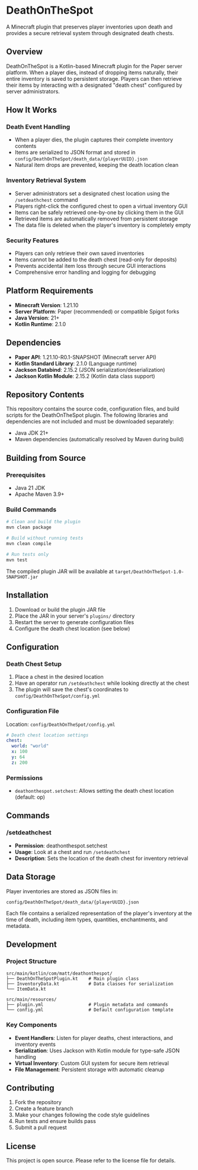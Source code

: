 # DeathOnTheSpot

A Minecraft plugin that preserves player inventories upon death and provides a secure retrieval system through designated death chests.

## Overview

DeathOnTheSpot is a Kotlin-based Minecraft plugin for the Paper server platform. When a player dies, instead of dropping items naturally, their entire inventory is saved to persistent storage. Players can then retrieve their items by interacting with a designated "death chest" configured by server administrators.

## How It Works

### Death Event Handling
- When a player dies, the plugin captures their complete inventory contents
- Items are serialized to JSON format and stored in `config/DeathOnTheSpot/death_data/{playerUUID}.json`
- Natural item drops are prevented, keeping the death location clean

### Inventory Retrieval System
- Server administrators set a designated chest location using the `/setdeathchest` command
- Players right-click the configured chest to open a virtual inventory GUI
- Items can be safely retrieved one-by-one by clicking them in the GUI
- Retrieved items are automatically removed from persistent storage
- The data file is deleted when the player's inventory is completely empty

### Security Features
- Players can only retrieve their own saved inventories
- Items cannot be added to the death chest (read-only for deposits)
- Prevents accidental item loss through secure GUI interactions
- Comprehensive error handling and logging for debugging

## Platform Requirements

- **Minecraft Version**: 1.21.10
- **Server Platform**: Paper (recommended) or compatible Spigot forks
- **Java Version**: 21+
- **Kotlin Runtime**: 2.1.0

## Dependencies

- **Paper API**: 1.21.10-R0.1-SNAPSHOT (Minecraft server API)
- **Kotlin Standard Library**: 2.1.0 (Language runtime)
- **Jackson Databind**: 2.15.2 (JSON serialization/deserialization)
- **Jackson Kotlin Module**: 2.15.2 (Kotlin data class support)

## Repository Contents

This repository contains the source code, configuration files, and build scripts for the DeathOnTheSpot plugin. The following libraries and dependencies are not included and must be downloaded separately:

- Java JDK 21+
- Maven dependencies (automatically resolved by Maven during build)

## Building from Source

### Prerequisites
- Java 21 JDK
- Apache Maven 3.9+

### Build Commands
```bash
# Clean and build the plugin
mvn clean package

# Build without running tests
mvn clean compile

# Run tests only
mvn test
```

The compiled plugin JAR will be available at `target/DeathOnTheSpot-1.0-SNAPSHOT.jar`

## Installation

1. Download or build the plugin JAR file
2. Place the JAR in your server's `plugins/` directory
3. Restart the server to generate configuration files
4. Configure the death chest location (see below)

## Configuration

### Death Chest Setup
1. Place a chest in the desired location
2. Have an operator run `/setdeathchest` while looking directly at the chest
3. The plugin will save the chest's coordinates to `config/DeathOnTheSpot/config.yml`

### Configuration File
Location: `config/DeathOnTheSpot/config.yml`

```yaml
# Death chest location settings
chest:
  world: "world"
  x: 100
  y: 64
  z: 200
```

### Permissions
- `deathonthespot.setchest`: Allows setting the death chest location (default: op)

## Commands

### /setdeathchest
- **Permission**: deathonthespot.setchest
- **Usage**: Look at a chest and run `/setdeathchest`
- **Description**: Sets the location of the death chest for inventory retrieval

## Data Storage

Player inventories are stored as JSON files in:
```
config/DeathOnTheSpot/death_data/{playerUUID}.json
```

Each file contains a serialized representation of the player's inventory at the time of death, including item types, quantities, enchantments, and metadata.

## Development

### Project Structure
```
src/main/kotlin/com/matt/deathonthespot/
├── DeathOnTheSpotPlugin.kt    # Main plugin class
├── InventoryData.kt           # Data classes for serialization
└── ItemData.kt

src/main/resources/
├── plugin.yml                 # Plugin metadata and commands
└── config.yml                 # Default configuration template
```

### Key Components
- **Event Handlers**: Listen for player deaths, chest interactions, and inventory events
- **Serialization**: Uses Jackson with Kotlin module for type-safe JSON handling
- **Virtual Inventory**: Custom GUI system for secure item retrieval
- **File Management**: Persistent storage with automatic cleanup

## Contributing

1. Fork the repository
2. Create a feature branch
3. Make your changes following the code style guidelines
4. Run tests and ensure builds pass
5. Submit a pull request

## License

This project is open source. Please refer to the license file for details.